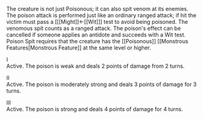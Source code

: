 The creature is not just Poisonous; it can also spit venom at its enemies. The poison attack is performed just like an ordinary ranged attack; if hit the victim must pass a \[[[Might]]←[[Wit]]] test to avoid being poisoned. The venomous spit counts as a ranged attack. The poison's effect can be cancelled if someone applies an antidote and succeeds with a Wit test. Poison Spit requires that the creature has the [[Poisonous]] [[Monstrous Features|Monstrous Feature]] at the same level or higher.

I<br>Active. The poison is weak and deals 2 points of damage from 2 turns.

II<br>Active. The poison is moderately strong and deals 3 points of damage for 3 turns.

III<br>Active. The poison is strong and deals 4 points of damage for 4 turns.